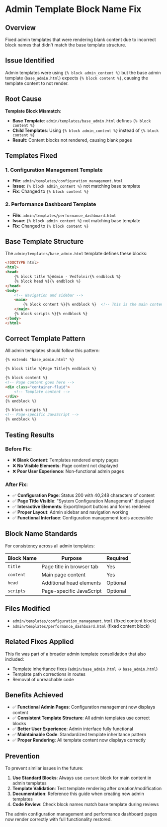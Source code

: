 # Admin Template Block Name Fix

## Overview
Fixed admin templates that were rendering blank content due to incorrect block names that didn't match the base template structure.

## Issue Identified
Admin templates were using `{% block admin_content %}` but the base admin template (`base_admin.html`) expects `{% block content %}`, causing the template content to not render.

## Root Cause
**Template Block Mismatch**:
- **Base Template**: `admin/templates/base_admin.html` defines `{% block content %}`
- **Child Templates**: Using `{% block admin_content %}` instead of `{% block content %}`
- **Result**: Content blocks not rendered, causing blank pages

## Templates Fixed

### 1. Configuration Management Template
- **File**: `admin/templates/configuration_management.html`
- **Issue**: `{% block admin_content %}` not matching base template
- **Fix**: Changed to `{% block content %}`

### 2. Performance Dashboard Template
- **File**: `admin/templates/performance_dashboard.html`
- **Issue**: `{% block admin_content %}` not matching base template
- **Fix**: Changed to `{% block content %}`

## Base Template Structure
The `admin/templates/base_admin.html` template defines these blocks:

```html
<!DOCTYPE html>
<html>
<head>
    {% block title %}Admin - Vedfolnir{% endblock %}
    {% block head %}{% endblock %}
</head>
<body>
    <!-- Navigation and sidebar -->
    <main>
        {% block content %}{% endblock %}  <!-- This is the main content block -->
    </main>
    {% block scripts %}{% endblock %}
</body>
</html>
```

## Correct Template Pattern
All admin templates should follow this pattern:

```html
{% extends "base_admin.html" %}

{% block title %}Page Title{% endblock %}

{% block content %}
<!-- Page content goes here -->
<div class="container-fluid">
    <!-- Template content -->
</div>
{% endblock %}

{% block scripts %}
<!-- Page-specific JavaScript -->
{% endblock %}
```

## Testing Results

### Before Fix:
- ❌ **Blank Content**: Templates rendered empty pages
- ❌ **No Visible Elements**: Page content not displayed
- ❌ **Poor User Experience**: Non-functional admin pages

### After Fix:
- ✅ **Configuration Page**: Status 200 with 40,248 characters of content
- ✅ **Page Title Visible**: "System Configuration Management" displayed
- ✅ **Interactive Elements**: Export/Import buttons and forms rendered
- ✅ **Proper Layout**: Admin sidebar and navigation working
- ✅ **Functional Interface**: Configuration management tools accessible

## Block Name Standards
For consistency across all admin templates:

| Block Name | Purpose | Required |
|------------|---------|----------|
| `title` | Page title in browser tab | Yes |
| `content` | Main page content | Yes |
| `head` | Additional head elements | Optional |
| `scripts` | Page-specific JavaScript | Optional |

## Files Modified
- `admin/templates/configuration_management.html` (fixed content block)
- `admin/templates/performance_dashboard.html` (fixed content block)

## Related Fixes Applied
This fix was part of a broader admin template consolidation that also included:
- Template inheritance fixes (`admin/base_admin.html` → `base_admin.html`)
- Template path corrections in routes
- Removal of unreachable code

## Benefits Achieved
- ✅ **Functional Admin Pages**: Configuration management now displays content
- ✅ **Consistent Template Structure**: All admin templates use correct blocks
- ✅ **Better User Experience**: Admin interface fully functional
- ✅ **Maintainable Code**: Standardized template inheritance pattern
- ✅ **Proper Rendering**: All template content now displays correctly

## Prevention
To prevent similar issues in the future:
1. **Use Standard Blocks**: Always use `content` block for main content in admin templates
2. **Template Validation**: Test template rendering after creation/modification
3. **Documentation**: Reference this guide when creating new admin templates
4. **Code Review**: Check block names match base template during reviews

The admin configuration management and performance dashboard pages now render correctly with full functionality restored.